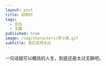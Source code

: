 ```yaml
---
layout: post
title: 回首时
tags:
  - 空白
  - 无趣
published: true
image: /img/characters/罗小黑.gif
subtitle: 我已走得太远
---
```

一句话就可以概括的人生，到底还是太过无聊吧。
